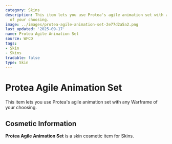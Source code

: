 ```yaml
---
category: Skins
description: This item lets you use Protea's agile animation set with any Warframe
  of your choosing.
image: ../images/protea-agile-animation-set-2e77d2a5a2.png
last_updated: '2025-09-17'
name: Protea Agile Animation Set
source: WFCD
tags:
- Skin
- Skins
tradable: false
type: Skin
---
```


# Protea Agile Animation Set

This item lets you use Protea's agile animation set with any Warframe of your choosing.

## Cosmetic Information

**Protea Agile Animation Set** is a skin cosmetic item for Skins.

